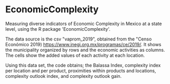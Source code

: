 # EconomicComplexity
Measuring diverse indicators of Economic Complexity in Mexico at a state level, using the R package 'EconomicComplexity'.


The data source is the csv "vaprom_2019", obtained from the "Censo Económico 2019) https://www.inegi.org.mx/programas/ce/2019/. It shows the municipality organized by rows and the economic activities as columns. The cells show the added values of each activity at each location. 


Using this data set, the code obtains; the Balassa Index, complexity index per location and per product, proximities within products and locations, complexity outlook index, and complexity outlook gain.
